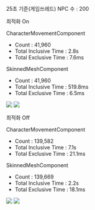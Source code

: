25초 기준(게임쓰레드)
NPC 수 : 200

최적화 On

CharacterMovementComponent
 - Count : 41,960
 - Total Inclusive Time : 2.8s
 - Total Exclusive Time : 7.6ms

SkinnedMeshComponent
 - Count : 41,960
 - Total Inclusive Time : 519.8ms
 - Total Exclusive Time : 6.5ms
   
<img src="https://github.com/user-attachments/assets/ba2ecf4e-a5d2-4609-817d-572c24f6417b"/>
<img src="https://github.com/user-attachments/assets/c473ecf4-df9c-4841-9bea-197ccf2ddf0a"/>

최적화 Off

CharacterMovementComponent
 - Count : 139,582
 - Total Inclusive Time : 7.1s
 - Total Exclusive Time : 21.1ms
   
SkinnedMeshComponent
 - Count : 139,669
 - Total Inclusive Time : 2.2s
 - Total Exclusive Time : 18.1ms

<img src="https://github.com/user-attachments/assets/c5c73227-887b-400c-a760-304b00ac9ef8"/>
<img src="https://github.com/user-attachments/assets/8c81697a-001b-425f-9a62-9ccf6b83da17"/>
